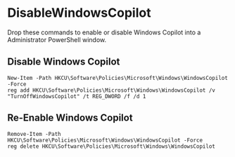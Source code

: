 # DisableWindowsCopilot
Drop these commands to enable or disable Windows Copilot into a Administrator PowerShell window.
## Disable Windows Copilot
```
New-Item -Path HKCU\Software\Policies\Microsoft\Windows\WindowsCopilot -Force
reg add HKCU\Software\Policies\Microsoft\Windows\WindowsCopilot /v "TurnOffWindowsCopilot" /t REG_DWORD /f /d 1
```

## Re-Enable Windows Copilot
```
Remove-Item -Path HKCU\Software\Policies\Microsoft\Windows\WindowsCopilot -Force
reg delete HKCU\Software\Policies\Microsoft\Windows\WindowsCopilot
```
